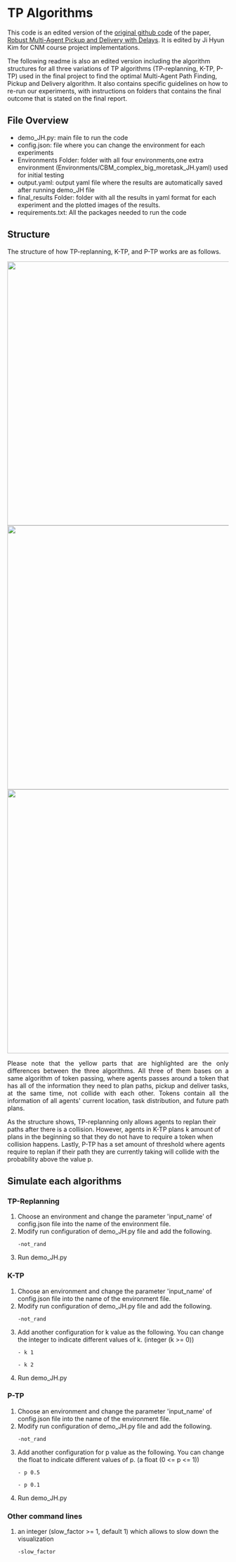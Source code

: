 # TP Algorithms
This code is an edited version of the [original github code](https://github.com/Lodz97/Multi-Agent_Pickup_and_Delivery) of the paper, [Robust Multi-Agent Pickup and Delivery with Delays](https://arxiv.org/abs/2303.17422).
It is edited by Ji Hyun Kim for CNM course project implementations.</p>
<p>The following readme is also an edited version including the algorithm structures for all three variations of TP algorithms (TP-replanning, K-TP, P-TP) used in the final project to find the optimal Multi-Agent Path Finding, Pickup and Delivery algorithm.
It also contains specific guidelines on how to re-run our experiments, with instructions on folders that contains the final outcome that is stated on the final report.
</p>

## File Overview
 <ul>
    <li> demo_JH.py: main file to run the code </li>
    <li> config.json: file where you can change the environment for each experiments </li>
    <li> Environments Folder: folder with all four environments,one extra environment (Environments/CBM_complex_big_moretask_JH.yaml) used for initial testing </li>
    <li> output.yaml: output yaml file where the results are automatically saved after running demo_JH file </li>
    <li> final_results Folder: folder with all the results in yaml format for each experiment and the plotted images of the results. </li>
    <li> requirements.txt: All the packages needed to run the code</li>

</ul>


## Structure
The structure of how TP-replanning, K-TP, and P-TP works are as follows.
<p align="center">
    <img src="Structure images/tp-replan structure.png" width="600">
    <img src="Structure images/tp-k structure.png" width="600">
    <img src="Structure images/tp-p structure.png" width="600">
</p>

<p align="justify">
Please note that the yellow parts that are highlighted are the only differences between the three algorithms. All three of them bases on a same algorithm of token passing, where agents passes around a token that has all of the information they need to plan paths, pickup and deliver tasks, at the same time, not collide with each other.
Tokens contain all the information of all agents' current location, task distribution, and future path plans.

As the structure shows, TP-replanning only allows agents to replan their paths after there is a collision.
However, agents in K-TP plans k amount of plans in the beginning so that they do not have to require a token when collision happens.
Lastly, P-TP has a set amount of threshold where agents require to replan if their path they are currently taking will collide with the probability above the value p.
</p>

## Simulate each algorithms
### TP-Replanning
1. Choose an environment and change the parameter 'input_name' of config.json file into the name of the environment file.
2. Modify run configuration of demo_JH.py file and add the following.
    ```
   -not_rand
    ```
3. Run demo_JH.py

### K-TP
1. Choose an environment and change the parameter 'input_name' of config.json file into the name of the environment file.
2. Modify run configuration of demo_JH.py file and add the following.
    ```
   -not_rand
    ```
3. Add another configuration for k value as the following. You can change the integer to indicate different values of k. (integer (k >= 0))
    ```
   - k 1
    ```
    ```
   - k 2
    ```
3. Run demo_JH.py

### P-TP
1. Choose an environment and change the parameter 'input_name' of config.json file into the name of the environment file.
2. Modify run configuration of demo_JH.py file and add the following.
    ```
   -not_rand
    ```
3. Add another configuration for p value as the following. You can change the float to indicate different values of p. (a float (0 <= p <= 1))
    ```
   - p 0.5
    ```
    ```
   - p 0.1
    ```
3. Run demo_JH.py

### Other command lines
1. an integer (slow_factor >= 1, default 1) which allows to slow down the visualization
    ```
    -slow_factor
    ```


